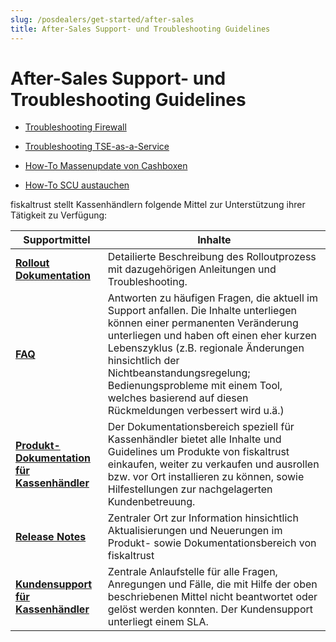 ```yaml
---
slug: /posdealers/get-started/after-sales
title: After-Sales Support- und Troubleshooting Guidelines
---
```


# After-Sales Support- und Troubleshooting Guidelines

- [Troubleshooting Firewall](troubleshooting-firewall.md) 

- [Troubleshooting TSE-as-a-Service](troubleshooting-tse-as-a-service.md)  

- [How-To Massenupdate von Cashboxen](how-to-mass-update-configuration.md) 

- [How-To SCU austauchen](how-to-switch-scu.md) 

fiskaltrust stellt Kassenhändlern folgende Mittel zur Unterstützung ihrer Tätigkeit zu Verfügung:

| Supportmittel                                                | Inhalte                                                      |
| ------------------------------------------------------------ | ------------------------------------------------------------ |
| **[Rollout Dokumentation](https://docs.fiskaltrust.cloud/de/docs/posdealers/rollout-doc)** | Detailierte Beschreibung des Rolloutprozess mit dazugehörigen Anleitungen und Troubleshooting.|
| **[FAQ](https://docs.fiskaltrust.cloud/doc/faq/qna/market-de.html#german-language)** | Antworten zu häufigen Fragen, die aktuell im Support anfallen. Die Inhalte unterliegen können einer permanenten Veränderung unterliegen und haben oft einen eher kurzen Lebenszyklus (z.B. regionale Änderungen hinsichtlich der Nichtbeanstandungsregelung; Bedienungsprobleme mit einem Tool, welches basierend auf diesen Rückmeldungen verbessert wird u.ä.) |
| **[Produkt-Dokumentation für Kassenhändler](https://docs.fiskaltrust.cloud/doc/productdescription-de-doc/for-posdealers/README.html)** | Der Dokumentationsbereich speziell für Kassenhändler bietet alle Inhalte und Guidelines um Produkte von fiskaltrust einkaufen, weiter zu verkaufen und ausrollen bzw. vor Ort installieren zu können, sowie Hilfestellungen zur nachgelagerten Kundenbetreuung. |
| **[Release Notes](https://docs.fiskaltrust.cloud/de/docs/release-notes)** | Zentraler Ort zur Information hinsichtlich Aktualisierungen und Neuerungen im Produkt- sowie Dokumentationsbereich von fiskaltrust |
| **[Kundensupport für Kassenhändler](../support.md)**         | Zentrale Anlaufstelle für alle Fragen, Anregungen und Fälle, die mit Hilfe der oben beschriebenen Mittel nicht beantwortet oder gelöst werden konnten. Der Kundensupport unterliegt einem SLA. |
